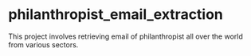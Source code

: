 # philanthropist_email_extraction
This project involves retrieving email of philanthropist all over the world from various sectors.
